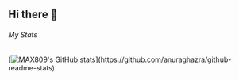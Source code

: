 ## Hi there 👋

###### My Stats
[![MAX809's GitHub stats]([https://github-readme-stats.vercel.app/api?username=anuraghazra](https://github-readme-stats-max809.vercel.app/api?username=m4x809&theme=github_dark&show=reviews,discussions_started,discussions_answered,prs_merged,prs_merged_percentage))](https://github.com/anuraghazra/github-readme-stats)
